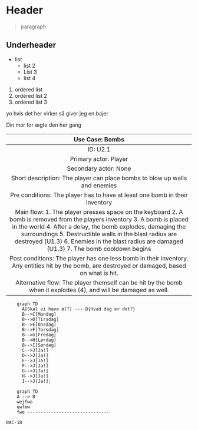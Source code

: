 # Header

> paragraph

## Underheader

- list
  - list 2
  - List 3
  - list 4

1. ordered list
1. ordered list 2
1. ordered list 3

yo hvis det her virker så giver jeg en bajer

Din mor for ægte den her gang

|                                                                                                                                                                   Use Case: Bombs                                                                                                                                                                   |
| :-------------------------------------------------------------------------------------------------------------------------------------------------------------------------------------------------------------------------------------------------------------------------------------------------------------------------------------------------: |
|                                                                                                                                                                      ID: U2.1                                                                                                                                                                       |
|                                                                                                                                                                Primary actor: Player                                                                                                                                                                |
|                                                                                                                                                                Secondary actor: None                                                                                                                                                                |
|                                                                                                                                     Short description: The player can place bombs to blow up walls and enemies                                                                                                                                      |
|                                                                                                                                     Pre conditions: The player has to have at least one bomb in their inventory                                                                                                                                     |
| Main flow: 1. The player presses space on the keyboard 2. A bomb is removed from the players inventory 3. A bomb is placed in the world 4. After a delay, the bomb explodes, damaging the surroundings 5. Destructible walls in the blast radius are destroyed (U1.3) 6. Enemies in the blast radius are damaged (U1.3) 7. The bomb cooldown begins |
|                                                                                                   Post conditions: The player has one less bomb in their inventory. Any entities hit by the bomb, are destroyed or damaged, based on what is hit.                                                                                                   |
|                                                                                                                   Alternative flow: The player themself can be hit by the bomb when it explodes (4), and will be damaged as well.                                                                                                                   |

```mermaid
	graph TD
      A[Skal vi have øl?] --- B{Hvad dag er det?}
      B-->C[Mandag]
      B-->D[Tirsdag]
	  B-->E[Onsdag]
	  B-->F[Torsdag]
	  B-->G[Fredag]
	  B-->H[Lørdag]
	  B-->I[Søndag]
	  C-->J[Ja!]
	  D-->J[Ja!]
	  E-->J[Ja!]
	  F-->J[Ja!]
	  G-->J[Ja!]
	  H-->J[Ja!]
	  I-->J[Ja!];
```

```mermaid
	graph TD
	A --> B
	wejfwe
	ewfmw
	fwe -------------------------------
```

```jira ticket
BAC-18
```
